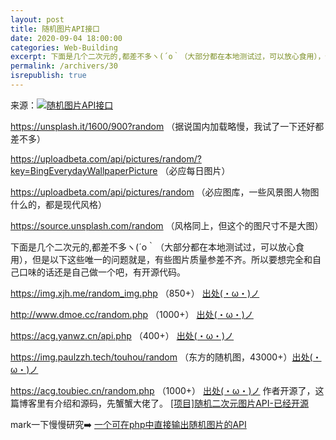 ```yaml
---
layout: post
title: 随机图片API接口
date: 2020-09-04 18:00:00
categories: Web-Building
excerpt: 下面是几个二次元的,都差不多ヽ(´o｀（大部分都在本地测试过，可以放心食用），但是以下这些唯一的问题就是，有些图片质量参差不齐。所以要想完全和自己口味的话还是自己做一个吧，有开源代码。
permalink: /archivers/30
isrepublish: true
---
```


来源：[![随机图片API接口](https://img.shields.io/badge/随机图片API接口-brightgreen)](#)

https://unsplash.it/1600/900?random （据说国内加载略慢，我试了一下还好都差不多）

https://uploadbeta.com/api/pictures/random/?key=BingEverydayWallpaperPicture （必应每日图片）

https://uploadbeta.com/api/pictures/random （必应图库，一些风景图人物图什么的，都是现代风格）

https://source.unsplash.com/random （风格同上，但这个的图尺寸不是大图）

下面是几个二次元的,都差不多ヽ(´o｀（大部分都在本地测试过，可以放心食用），但是以下这些唯一的问题就是，有些图片质量参差不齐。所以要想完全和自己口味的话还是自己做一个吧，有开源代码。

https://img.xjh.me/random_img.php （850+） [出处(・ω・)ノ](https://www.xjh.me/3069.html?replytocom=4888)

http://www.dmoe.cc/random.php （1000+） [出处(・ω・)ノ](http://www.dmoe.cc/)

https://acg.yanwz.cn/api.php （400+） [出处(・ω・)ノ](https://acg.yanwz.cn/)

https://img.paulzzh.tech/touhou/random （东方的随机图，43000+）[出处(・ω・)ノ](https://img.paulzzh.tech/)

https://acg.toubiec.cn/random.php （1000+） [出处(・ω・)ノ](https://acg.toubiec.cn/) 作者开源了，这篇博客里有介绍和源码，先蟹蟹大佬了。 [[项目]随机二次元图片API-已经开源](https://www.toubiec.cn/164.html)

mark一下慢慢研究➡️ [一个可在php中直接输出随机图片的API](https://www.xhboke.com/14.html)

